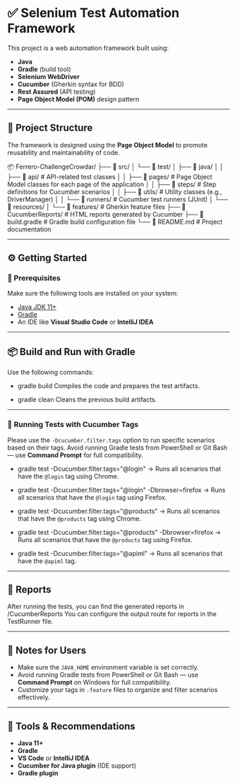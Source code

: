 
# ✅ Selenium Test Automation Framework

This project is a web automation framework built using:

- **Java**
- **Gradle** (build tool)
- **Selenium WebDriver**
- **Cucumber** (Gherkin syntax for BDD)
- **Rest Assured** (API testing)
- **Page Object Model (POM)** design pattern

---

## 📁 Project Structure

The framework is designed using the **Page Object Model** to promote reusability and maintainability of code.

📦 Ferrero-ChallengeCrowdar/
├── 📁 src/
│   └── 📁 test/
│       ├── 📁 java/
│       │   ├── 📁 api/               # API-related test classes
│       │   ├── 📁 pages/             # Page Object Model classes for each page of the application
│       │   ├── 📁 steps/             # Step definitions for Cucumber scenarios
│       │   ├── 📁 utils/             # Utility classes (e.g., DriverManager)
│       │   └── 📁 runners/           # Cucumber test runners (JUnit)
│       └── 📁 resources/
│           └── 📁 features/          # Gherkin feature files
├── 📁 CucumberReports/              # HTML reports generated by Cucumber
├── 📄 build.gradle                  # Gradle build configuration file
└── 📄 README.md                     # Project documentation


---

## ⚙️ Getting Started

### 🔧 Prerequisites

Make sure the following tools are installed on your system:

- [Java JDK 11+](https://www.oracle.com/java/technologies/javase-jdk11-downloads.html)
- [Gradle](https://gradle.org/install/)
- An IDE like **Visual Studio Code** or **IntelliJ IDEA**

---

## 📦 Build and Run with Gradle

Use the following commands:

- gradle build
  Compiles the code and prepares the test artifacts.

- gradle clean
  Cleans the previous build artifacts.

---

### 🧪 Running Tests with Cucumber Tags

Please use the `-Dcucumber.filter.tags` option to run specific scenarios based on their tags.
Avoid running Gradle tests from PowerShell or Git Bash — use **Command Prompt** for full compatibility.

- gradle test -Dcucumber.filter.tags="@login"
  → Runs all scenarios that have the `@login` tag using Chrome.

- gradle test -Dcucumber.filter.tags="@login" -Dbrowser=firefox
  → Runs all scenarios that have the `@login` tag using Firefox.

- gradle test -Dcucumber.filter.tags="@products"
  → Runs all scenarios that have the `@products` tag using Chrome.

- gradle test -Dcucumber.filter.tags="@products" -Dbrowser=firefox
  → Runs all scenarios that have the `@products` tag using Firefox.

- gradle test -Dcucumber.filter.tags="@apiml"
  → Runs all scenarios that have the `@apiml` tag.


---

## 📁 Reports

After running the tests, you can find the generated reports in /CucumberReports
You can configure the output route for reports in the TestRunner file.

---

## 📝 Notes for Users

- Make sure the `JAVA_HOME` environment variable is set correctly.
- Avoid running Gradle tests from PowerShell or Git Bash — use **Command Prompt** on Windows for full compatibility.
- Customize your tags in `.feature` files to organize and filter scenarios effectively.

---

## 📌 Tools & Recommendations

- **Java 11+**
- **Gradle**
- **VS Code** or **IntelliJ IDEA**
- **Cucumber for Java plugin** (IDE support)
- **Gradle plugin**

